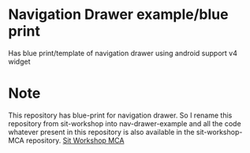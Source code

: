 # Navigation Drawer example/blue print
Has blue print/template of navigation drawer using android support v4 widget

# Note
This repository has blue-print for navigation drawer. So I rename this repository from sit-workshop into nav-drawer-example
and all the code whatever present in this repository is also available in the sit-workshop-MCA repository.
[Sit Workshop MCA](https://github.com/st-sathish/sit-workshop-MCA)
